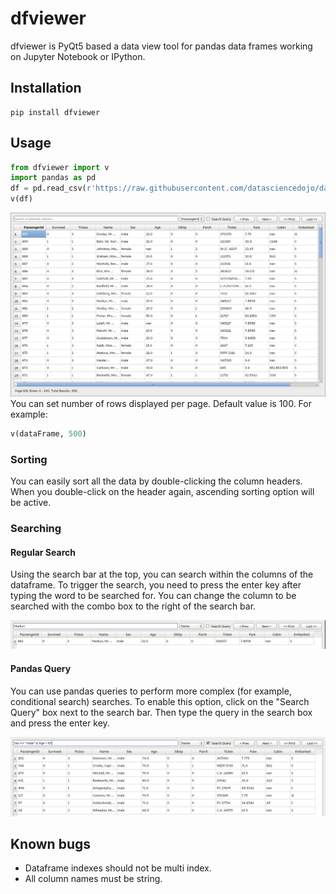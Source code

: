 # dfviewer
dfviewer is PyQt5 based a data view tool for pandas data frames working on Jupyter Notebook or IPython.
## Installation

```
pip install dfviewer
```

## Usage
```python
from dfviewer import v
import pandas as pd
df = pd.read_csv(r'https://raw.githubusercontent.com/datasciencedojo/datasets/master/titanic.csv')
v(df)
```
![main](images/main.png)
You can set number of rows displayed per page. Default value is 100. For example:
```python
v(dataFrame, 500)
```
### Sorting
You can easily sort all the data by double-clicking the column headers. When you double-click on the header again, ascending sorting option will be active.

### Searching

#### Regular Search
Using the search bar at the top, you can search within the columns of the dataframe. To trigger the search, you need to press the enter key after typing the word to be searched for. You can change the column to be searched with the combo box to the right of the search bar.

![search](images/search.png)

#### Pandas Query
You can use pandas queries to perform more complex (for example, conditional search) searches. To enable this option, click on the "Search Query" box next to the search bar. Then type the query in the search box and press the enter key.

![query](images/query.png)

## Known bugs
- Dataframe indexes should not be multi index.
- All column names must be string.
